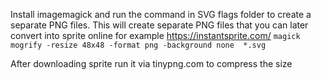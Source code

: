Install imagemagick and run the command in SVG flags folder to create a separate PNG files.
This will create separate PNG files that you can later convert into sprite online for example https://instantsprite.com/
```magick mogrify -resize 48x48 -format png -background none  *.svg ```

After downloading sprite run it via tinypng.com to compress the size
